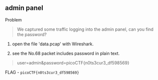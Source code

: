 ## admin panel

Problem

>We captured some traffic logging into the admin panel, can you find the password?

1. open the file 'data.pcap' with Wireshark.

2. see the No.68 packet includes password in plain text.

>user=admin&password=picoCTF{n0ts3cur3_df598569}

FLAG - `picoCTF{n0ts3cur3_df598569}`